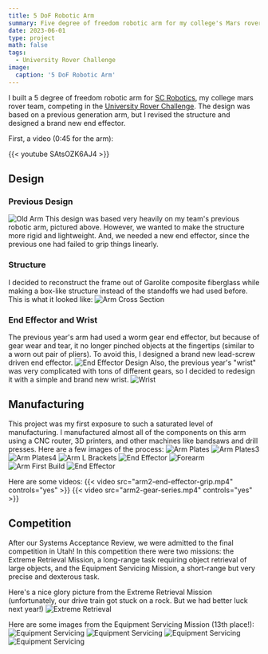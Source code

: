 ```yaml
---
title: 5 DoF Robotic Arm
summary: Five degree of freedom robotic arm for my college's Mars rover team
date: 2023-06-01
type: project
math: false
tags:
  - University Rover Challenge
image:
  caption: '5 DoF Robotic Arm'
---
```


I built a 5 degree of freedom robotic arm for [SC Robotics](https://saddlebackcollegerobotics.com/), my college mars rover team, competing in the [University Rover Challenge](https://urc.marssociety.org/home). The design was based on a previous generation arm, but I revised the structure and designed a brand new end effector.

First, a video (0:45 for the arm):

{{< youtube SAtsOZK6AJ4 >}}

## Design
### Previous Design
![Old Arm](arm2-old-arm.jpg)
This design was based very heavily on my team's previous robotic arm, pictured above. However, we wanted to make the structure more rigid and lightweight. And, we needed a new end effector, since the previous one had failed to grip things linearly.

### Structure
I decided to reconstruct the frame out of Garolite composite fiberglass while making a box-like structure instead of the standoffs we had used before. This is what it looked like:
![Arm Cross Section](arm2-forearm-cross-section.jpg)

### End Effector and Wrist
The previous year's arm had used a worm gear end effector, but because of gear wear and tear, it no longer pinched objects at the fingertips (similar to a worn out pair of pliers). To avoid this, I designed a brand new lead-screw driven end effector. 
![End Effector Design](arm2-end-effector-design.jpg)
Also, the previous year's "wrist" was very complicated with tons of different gears, so I decided to redesign it with a simple and brand new wrist.
![Wrist](arm2-wrist.jpg)

## Manufacturing
This project was my first exposure to such a saturated level of manufacturing. I manufactured almost all of the components on this arm using a CNC router, 3D printers, and other machines like bandsaws and drill presses. Here are a few images of the process:
![Arm Plates](arm2-plates.JPG)
![Arm Plates3](arm2-plates3.JPG)
![Arm Plates4](arm2-plates4.jpg)
![Arm L Brackets](arm2-l-brackets.jpg)
![End Effector](arm2-end-effector-first.jpg)
![Forearm](arm2-forearm.jpg)
![Arm First Build](arm2-first-build.jpg)
![End Effector](arm2-end-effector.jpg)

Here are some videos:
{{< video src="arm2-end-effector-grip.mp4" controls="yes" >}}
{{< video src="arm2-gear-series.mp4" controls="yes" >}}

## Competition
After our Systems Acceptance Review, we were admitted to the final competition in Utah! In this competition there were two missions: the Extreme Retrieval Mission, a long-range task requiring object retrieval of large objects, and the Equipment Servicing Mission, a short-range but very precise and dexterous task.

Here's a nice glory picture from the Extreme Retrieval Mission (unfortunately, our drive train got stuck on a rock. But we had better luck next year!)
![Extreme Retrieval](arm2-extreme-retrieval.jpg)

Here are some images from the Equipment Servicing Mission (13th place!):
![Equipment Servicing](arm2-equipment-servicing.jpg)
![Equipment Servicing](arm2-equipment-servicing2.jpg)
![Equipment Servicing](arm2-equipment-servicing3.JPG)
![Equipment Servicing](arm2-equipment-servicing4.jpg)